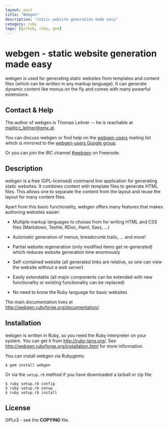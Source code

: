 ```yaml
---
layout: post
title: "Webgen"
description: "static website generation made easy"
category: ruby
tags: [github, ruby, gem]
---
```


# webgen - static website generation made easy

webgen is used for generating static websites from templates and content
files (which can be written in any markup language). It can generate
dynamic content like menus on the fly and comes with many powerful
extensions.


## Contact & Help

The author of webgen is Thomas Leitner -- he is reachable at <mailto:t_leitner@gmx.at>.

You can discuss webgen or find help on the [webgen-users] mailing list
which is mirrored to the [webgen-users Google group].

Or you can join the IRC channel [#webgen] on Freenode.

[webgen-users]: http://rubyforge.org/pipermail/webgen-users/
[webgen-users Google group]: https://groups.google.com/forum/?fromgroups#!forum/webgen-users
[#webgen]: irc://chat.freenode.net/#webgen


## Description

webgen is a free (GPL-licensed) command line application for generating
static websites. It combines content with template files to generate
HTML files. This allows one to separate the content from the layout and
reuse the layout for many content files.

Apart from this basic functionality, webgen offers many features that
makes authoring websites easier:

* Multiple markup languages to choose from for writing HTML and CSS
  files (Markdown, Textile, RDoc, Haml, Sass, ...)

* Automatic generation of menus, breadcrumb trails, ... and more!

* Partial website regeneration (only modified items get re-generated)
  which reduces website generation time enormously

* Self-contained website (all generated links are relative, so one can
  view the website *without a web server*)

* Easily extendable (all major components can be extended with new
  functionality or existing functionality can be replaced)

* No need to know the Ruby language for basic websites

The main documentation lives at <http://webgen.rubyforge.org/documentation/>.


## Installation

webgen is written in Ruby, so you need the Ruby interpreter on your
system. You can get it from http://ruby-lang.org/. See
<http://webgen.rubyforge.org/installation.html> for more information.

You can install webgen via Rubygems:

    $ gem install webgen

Or via the `setup.rb` method if you have downloaded a tarball or zip file:

    $ ruby setup.rb config
    $ ruby setup.rb setup
    $ ruby setup.rb install


## License

GPLv3 - see the **COPYING** file.
